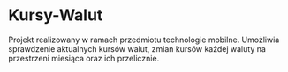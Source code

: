 # Kursy-Walut
Projekt realizowany w ramach przedmiotu technologie mobilne.
Umożliwia sprawdzenie aktualnych kursów walut, zmian kursów każdej waluty na przestrzeni miesiąca oraz ich przelicznie.

